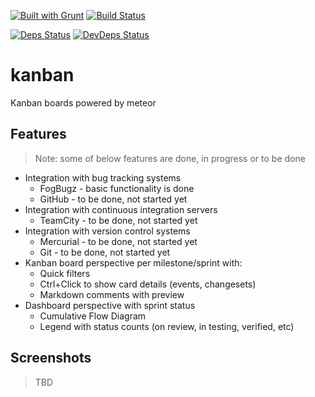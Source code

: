 [![Built with Grunt](https://cdn.gruntjs.com/builtwith.png)](http://gruntjs.com/)
[![Build Status](https://drone.io/github.com/sergeyt/kanban/status.png)](https://drone.io/github.com/sergeyt/kanban/latest)

[![Deps Status](https://david-dm.org/sergeyt/kanban.png)](https://david-dm.org/sergeyt/kanban)
[![DevDeps Status](https://david-dm.org/sergeyt/kanban/dev-status.png)](https://david-dm.org/sergeyt/kanban#info=devDependencies)

# kanban

Kanban boards powered by meteor

## Features

> Note: some of below features are done, in progress or to be done

* Integration with bug tracking systems
	* FogBugz - basic functionality is done
	* GitHub - to be done, not started yet
* Integration with continuous integration servers
	* TeamCity - to be done, not started yet
* Integration with version control systems
	* Mercurial - to be done, not started yet
	* Git - to be done, not started yet
* Kanban board perspective per milestone/sprint with:
	* Quick filters
	* Ctrl+Click to show card details (events, changesets)
	* Markdown comments with preview
* Dashboard perspective with sprint status
	* Cumulative Flow Diagram
	* Legend with status counts (on review, in testing, verified, etc)

## Screenshots

> TBD
